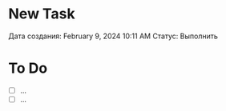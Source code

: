 # New Task

Дата создания: February 9, 2024 10:11 AM
Статус: Выполнить

# To Do

- [ ]  ...
- [ ]  ...